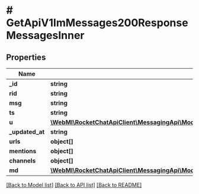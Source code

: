 # # GetApiV1ImMessages200ResponseMessagesInner

## Properties

Name | Type | Description | Notes
------------ | ------------- | ------------- | -------------
**_id** | **string** |  | [optional]
**rid** | **string** |  | [optional]
**msg** | **string** |  | [optional]
**ts** | **string** |  | [optional]
**u** | [**\WebMI\RocketChatApiClient\MessagingApi\Model\PostApiV1ChatDelete200ResponseMessageU**](PostApiV1ChatDelete200ResponseMessageU.md) |  | [optional]
**_updated_at** | **string** |  | [optional]
**urls** | **object[]** |  | [optional]
**mentions** | **object[]** |  | [optional]
**channels** | **object[]** |  | [optional]
**md** | [**\WebMI\RocketChatApiClient\MessagingApi\Model\PostApiV1ChatUpdate200ResponseMessageMdInner[]**](PostApiV1ChatUpdate200ResponseMessageMdInner.md) |  | [optional]

[[Back to Model list]](../../README.md#models) [[Back to API list]](../../README.md#endpoints) [[Back to README]](../../README.md)
